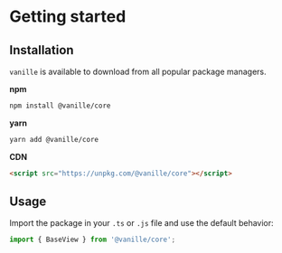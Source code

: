 # Getting started

## Installation

`vanille` is available to download from all popular package managers.

**npm**

```bash
npm install @vanille/core
```

**yarn**

```bash
yarn add @vanille/core
```

**CDN**

```html
<script src="https://unpkg.com/@vanille/core"></script>
```

## Usage

Import the package in your `.ts` or `.js` file and use the default behavior:

```ts
import { BaseView } from '@vanille/core';
```
